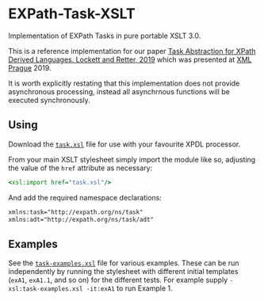 # EXPath-Task-XSLT
Implementation of EXPath Tasks in pure portable XSLT 3.0.

This is a reference implementation for our paper [Task Abstraction for XPath Derived Languages. Lockett and Retter, 2019]() which was presented at [XML Prague](http://www.xmlprague.cz) 2019.

It is worth explicitly restating that this implementation does not provide asynchronous processing, instead all asynchrnous functions will be executed synchronously.

## Using
Download the [`task.xsl`]() file for use with your favourite XPDL processor.

From your main XSLT stylesheet simply import the module like so, adjusting the value of the `href` attribute as necessary:

```xslt
<xsl:import href="task.xsl"/>
```

And add the required namespace declarations:

```xslt
xmlns:task="http://expath.org/ns/task"
xmlns:adt="http://expath.org/ns/task/adt"
```

## Examples

See the [`task-examples.xsl`]() file for various examples. These can be run independently by running the stylesheet with
different initial templates (`exA1`, `exA1.1`, and so on) for the different tests. For example supply `-xsl:task-examples.xsl -it:exA1` to run Example 1.

